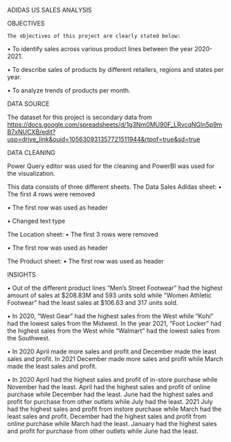 
ADIDAS US SALES ANALYSIS

OBJECTIVES

    The objectives of this project are clearly stated below:
&#8226; To identify sales across various product lines between the year 2020-2021.

&#8226; To describe sales of products by different retailers, regions and states per year.

&#8226; To analyze trends of products per month.

DATA SOURCE

The dataset for this project is secondary data from https://docs.google.com/spreadsheets/d/1g3Nm0MU90F_LRvcqNGIn5p9mB7xNUCXB/edit?usp=drive_link&ouid=105630931357721511944&rtpof=true&sd=true

DATA CLEANING

Power Query editor was used for the cleaning and PowerBI was used for the visualization.

This data consists of three different sheets.
The Data Sales Adidas sheet:
&#8226; The first 4 rows were removed

&#8226; The first row was used as header

&#8226; Changed text type

The Location sheet:
&#8226; The first 3 rows were removed

&#8226; The first row was used as header

The Product sheet:
&#8226; The first row was used as header

INSIGHTS

&#8226; Out of the different product lines “Men’s Street Footwear”  had the highest amount of sales at $208.83M and 593 units sold while "Women Athletic Footwear” had the least sales at $106.63 and 317 units sold.

&#8226; In 2020, “West Gear” had the highest sales from the West while “Kohi” had the lowest sales from the Midwest. In the year 2021, “Foot Locker” had the highest sales from the West while “Walmart” had the lowest sales from the Southwest.

&#8226; In 2020 April made more sales and profit and December made the least sales and profit. In 2021 December made more sales and profit while March made the least sales and profit.

&#8226; In 2020 April had the highest sales and profit of in-store purchase while November had the least. April had the highest sales and profit of online purchase while December had the least. June had the highest sales and profit for purchase from other outlets while July had the least. 2021 July had the highest sales and profit from instore purchase while March had the least sales and profit. December had the highest sales and profit from online purchase while March had the least. January had the highest sales and profit for purchase from other outlets while June had the least.



